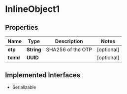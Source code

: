 

# InlineObject1

## Properties

Name | Type | Description | Notes
------------ | ------------- | ------------- | -------------
**otp** | **String** | SHA256 of the OTP |  [optional]
**txnId** | **UUID** |  |  [optional]


## Implemented Interfaces

* Serializable



